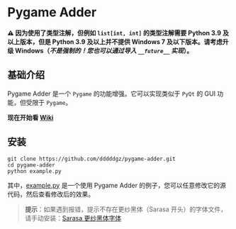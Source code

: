 # Pygame Adder

**⚠ 因为使用了类型注解，但例如 `list[int, int]` 的类型注解需要 Python 3.9 及以上版本，但是 Python 3.9 及以上并不提供 Windows 7 及以下版本。请考虑升级 Windows（*不是强制的！您也可以通过导入 `__future__` 实现*）。**

## 基础介绍

Pygame Adder 是一个 `Pygame` 的功能增强。它可以实现类似于 `PyQt` 的 GUI 功能，但受限于 `Pygame`。

**现在开始看 [Wiki](https://github.com/dddddgz/pygame-adder/wiki/)**

## 安装

```
git clone https://github.com/dddddgz/pygame-adder.git
cd pygame-adder
python example.py
```

其中，[example.py](example.py) 是一个使用 Pygame Adder 的例子，您可以任意修改它的源代码，然后查看修改后的效果。

> **提示**：如果遇到报错，提示不存在更纱黑体（Sarasa 开头）的字体文件，请手动安装：[Sarasa 更纱黑体字体](https://ghproxy.com/https://github.com/be5invis/Sarasa-Gothic/releases/download/v0.42.0/sarasa-gothic-ttf-0.42.0.7z)
